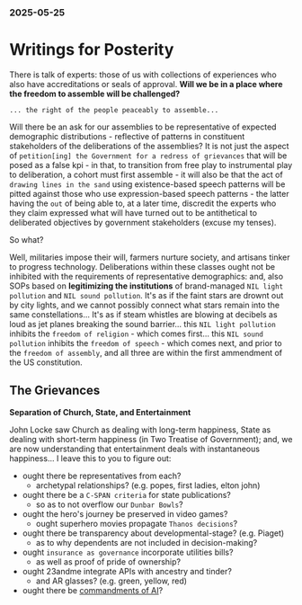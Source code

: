 ### 2025-05-25

# Writings for Posterity

There is talk of experts: those of us with collections of experiences who also have accreditations or seals of approval. **Will we be in a place where the freedom to assemble will be challenged?**

```
... the right of the people peaceably to assemble...
```

Will there be an ask for our assemblies to be representative of expected demographic distributions - reflective of patterns in constituent stakeholders of the deliberations of the assemblies? It is not just the aspect of `petition[ing] the Government for a redress of grievances` that will be posed as a false kpi - in that, to transition from free play to instrumental play to deliberation, a cohort must first assemble - it will also be that the act of `drawing lines in the sand` using existence-based speech patterns will be pitted against those who use expression-based speech patterns - the latter having the `out` of being able to, at a later time, discredit the experts who they claim expressed what will have turned out to be antithetical to deliberated objectives by government stakeholders (excuse my tenses).

So what?

Well, militaries impose their will, farmers nurture society, and artisans tinker to progress technology. Deliberations within these classes ought not be inhibited with the requirements of representative demographics: and, also SOPs based on **legitimizing the institutions** of brand-managed `NIL light pollution` and `NIL sound pollution`. It's as if the faint stars are drownt out by city lights, and we cannot possibly connect what stars remain into the same constellations... It's as if steam whistles are blowing at decibels as loud as jet planes breaking the sound barrier... this `NIL light pollution` inhibits the `freedom of religion` - which comes first... this `NIL sound pollution` inhibits the `freedom of speech` - which comes next, and prior to the `freedom of assembly`, and all three are within the first ammendment of the US constitution.

## The Grievances

**Separation of Church, State, and Entertainment**

John Locke saw Church as dealing with long-term happiness, State as dealing with short-term happiness (in Two Treatise of Government); and, we are now understanding that entertainment deals with instantaneous happiness... I leave this to you to figure out:

- ought there be representatives from each?
    * archetypal relationships? (e.g. popes, first ladies, elton john)
- ought there be a `C-SPAN criteria` for state publications?
    * so as to not overflow our `Dunbar Bowls`?
- ought the hero's journey be preserved in video games?
    * ought superhero movies propagate `Thanos decisions`?
- ought there be transparency about developmental-stage? (e.g. Piaget)
    * as to why dependents are not included in decision-making?
- ought `insurance as governance` incorporate utilities bills?
    * as well as proof of pride of ownership?
- ought 23andme integrate APIs with ancestry and tinder?
    * and AR glasses? (e.g. green, yellow, red)
- ought there be [commandments of AI](https://integralmass.atlassian.net/wiki/spaces/RS/pages/91389954/9+Commandments+of+AI)?
